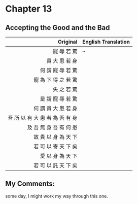# Chapter 13
## Accepting the Good and the Bad

| Original | English Translation |
| -: | -- |
| 寵 辱 若 驚 | ~ |
| 貴 大 患 若 身 |  |
| 何 謂 寵 辱 若 驚 |  |
| 寵 為 下 得 之 若 驚 |  |
| 失 之 若 驚 |  |
| 是 謂 寵 辱 若 驚 |  |
| 何 謂 貴 大 患 若 身 |  |
| 吾 所 以 有 大 患 者 為 吾 有 身 |  |
| 及 吾 無 身 吾 有 何 患 |  |
| 故 貴 以 身 為 天 下 |  |
| 若 可 以 寄 天 下 矣 |  |
| 愛 以 身 為 天 下 |  |
| 若 可 以 託 天 下 矣 |  |


## My Comments:
some day, I might work my way through this one.

